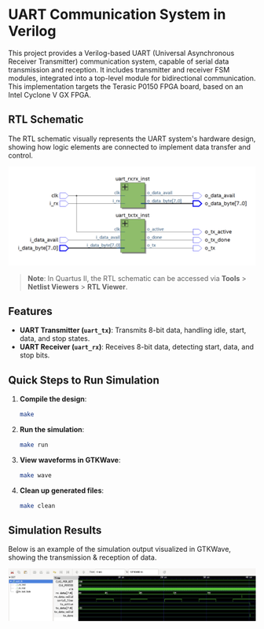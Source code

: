 # UART Communication System in Verilog

This project provides a Verilog-based UART (Universal Asynchronous Receiver Transmitter) communication system, capable of serial data transmission and reception. It includes transmitter and receiver FSM modules, integrated into a top-level module for bidirectional communication. This implementation targets the Terasic P0150 FPGA board, based on an Intel Cyclone V GX FPGA.

## RTL Schematic

The RTL schematic visually represents the UART system's hardware design, showing how logic elements are connected to implement data transfer and control.

![RTL Schematic Screenshot](img/rtl_schematic.png)

> **Note**: In Quartus II, the RTL schematic can be accessed via **Tools** > **Netlist Viewers** > **RTL Viewer**.

## Features

- **UART Transmitter (`uart_tx`)**: Transmits 8-bit data, handling idle, start, data, and stop states.
- **UART Receiver (`uart_rx`)**: Receives 8-bit data, detecting start, data, and stop bits.

## Quick Steps to Run Simulation

1. **Compile the design**:

    ```bash
    make
    ```

2. **Run the simulation**:

    ```bash
    make run
    ```

3. **View waveforms in GTKWave**:

    ```bash
    make wave
    ```

4. **Clean up generated files**:

    ```bash
    make clean
    ```

## Simulation Results

Below is an example of the simulation output visualized in GTKWave, showing the transmission & reception of data.

![Waveform Screenshot from GTKWave](img/waveform.png)

